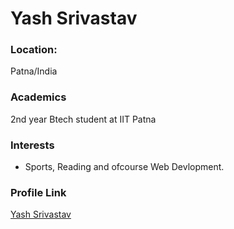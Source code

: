 # Yash Srivastav

### Location: 

Patna/India

### Academics

2nd year Btech student at IIT Patna

### Interests

- Sports, Reading and ofcourse Web Devlopment.

### Profile Link

[Yash Srivastav](https://github.com/Yashs-7)
